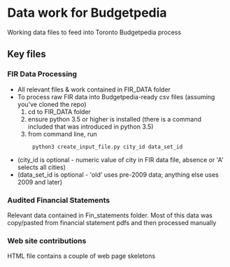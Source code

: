 # Data work for Budgetpedia

Working data files to feed into Toronto Budgetpedia process

## Key files

### FIR Data Processing

- All relevant files & work contained in FIR_DATA folder
- To process raw FIR data into Budgetpedia-ready csv files (assuming you've cloned the repo)
    1. cd to FIR_DATA folder
    2. ensure python 3.5 or higher is installed (there is a command included
        that was introduced in python 3.5)
    3. from command line, run

```
        python3 create_input_file.py city_id data_set_id
```

- (city_id is optional - numeric value of city in FIR data file, absence or 'A' selects all cities)
- (data_set_id is optional - 'old' uses pre-2009 data; anything else uses 2009 and later)


### Audited Financial Statements

Relevant data contained in Fin_statements folder.  Most of this data was copy/pasted from financial statement pdfs and then processed manually


### Web site contributions

HTML file contains a couple of web page skeletons
